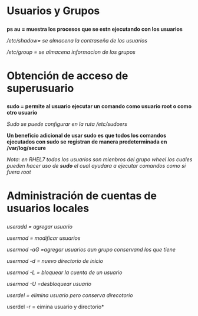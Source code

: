 # Usuarios y Grupos <h5>

**ps au =  muestra los procesos que se estn ejecutando con los usuarios**

*/etc/shadow= se almacena la contraseña de los usuarios*

*/etc/group =  se almacena informacion de los grupos*

# Obtención de acceso de superusuario <h5>

**sudo = permite al usuario ejecutar un comando como usuario root o como otro usuario**

*Sudo se puede configurar en la ruta /etc/sudoers*

**Un beneficio adicional de usar sudo es que todos los comandos ejecutados con sudo se registran de manera predeterminada en /var/log/secure**

*Nota: en RHEL7  todos los usuarios son mienbros del grupo wheel los cuales pueden hacer uso de **sudo** el cual ayudara a ejecutar comandos como si fuera root*



# Administración de cuentas de usuarios locales <h5>
  
  *useradd = agregar usuario*
  
  *usermod = modificar usuarios*
  
  *usermod -aG =agregar usuarios aun grupo conservand los que tiene*
  
  *usermod -d = nuevo directorio de inicio*
  
  *usermod -L = bloquear la cuenta de un usuario*
  
  *usermod -U =desbloquear usuario*
  
  *userdel = elimina usuario pero conserva direcotorio*
  
  userdel -r = eimina usuario y directorio*
  
  
  
  
  
  
  
